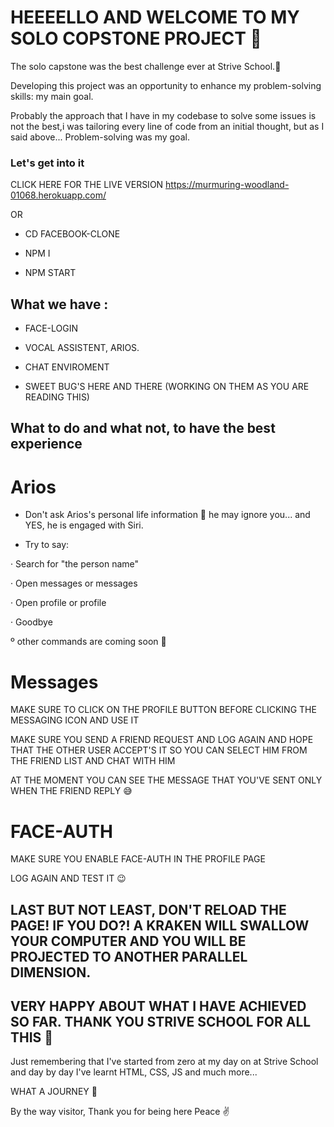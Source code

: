 # HEEEELLO AND WELCOME TO MY SOLO COPSTONE PROJECT 🚀

The solo capstone was the best challenge ever at Strive School.🤩

Developing this project was an opportunity to enhance my problem-solving skills: my main goal.

Probably the approach that I have in my codebase to solve some issues is not the best,i was tailoring every line of code from an initial thought, but as I said above... Problem-solving was my goal.

### Let's get into it

CLICK HERE FOR THE LIVE VERSION https://murmuring-woodland-01068.herokuapp.com/

OR

- CD FACEBOOK-CLONE

- NPM I

- NPM START

## What we have :

- FACE-LOGIN

- VOCAL ASSISTENT, ARIOS.

- CHAT ENVIROMENT

- SWEET BUG'S HERE AND THERE (WORKING ON THEM AS YOU ARE READING THIS)

## What to do and what not,  to have the best experience

# Arios

- Don't ask Arios's personal life information 🤣 he may ignore you... and YES, he is engaged with Siri.

- Try to say:

· Search for "the person name"

· Open messages or messages

· Open profile or profile

· Goodbye

º other commands are coming soon 💪

# Messages

MAKE SURE TO CLICK ON THE PROFILE BUTTON BEFORE CLICKING THE MESSAGING ICON AND USE IT

MAKE SURE YOU SEND A FRIEND REQUEST AND LOG AGAIN AND HOPE THAT THE OTHER USER ACCEPT'S IT SO YOU CAN SELECT HIM FROM THE FRIEND LIST AND CHAT WITH HIM

AT THE MOMENT YOU CAN SEE THE MESSAGE THAT YOU'VE SENT ONLY WHEN THE FRIEND REPLY 😅

# FACE-AUTH

MAKE SURE YOU ENABLE FACE-AUTH IN THE PROFILE PAGE

LOG AGAIN AND TEST IT 😉

## LAST BUT NOT LEAST,  DON'T RELOAD THE PAGE! IF YOU DO?! A KRAKEN WILL SWALLOW YOUR COMPUTER AND YOU WILL BE PROJECTED TO ANOTHER PARALLEL DIMENSION.


## VERY HAPPY ABOUT WHAT I HAVE ACHIEVED SO FAR. THANK YOU STRIVE SCHOOL FOR ALL THIS 🤩

Just remembering that I've started from zero at my day on at Strive School and day by day I've learnt HTML, CSS, JS and much more...

WHAT A JOURNEY 🥵

By the way visitor, 
Thank you for being here
Peace ✌️
